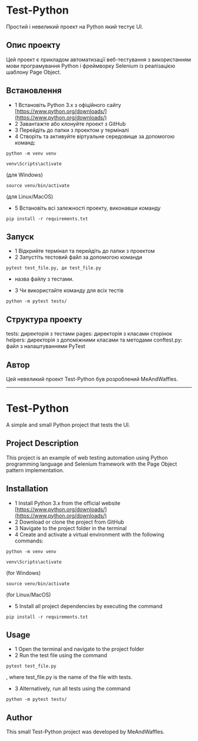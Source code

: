 # Test-Python

Простий і невеликий проект на Python який тестує UI.

## Опис проекту

Цей проект є прикладом автоматизації веб-тестування з використанням мови програмування Python і фреймворку Selenium із реалізацією шаблону Page Object.

## Встановлення
- 1 Встановіть Python 3.x з офіційного сайту 
[https://www.python.org/downloads/](https://www.python.org/downloads/)
- 2 Завантажте або клонуйте проект з GitHub
- 3 Перейдіть до папки з проектом у терміналі
- 4 Створіть та активуйте віртуальне середовище за допомогою команд:

```
python -m venv venv
```

```
venv\Scripts\activate
```

(для Windows)

```
source venv/bin/activate
```

(для Linux/MacOS)

- 5 Встановіть всі залежності проекту, виконавши команду 

```
pip install -r requirements.txt
```

## Запуск

- 1 Відкрийте термінал та перейдіть до папки з проектом
- 2 Запустіть тестовий файл за допомогою команди

```
pytest test_file.py, де test_file.py
```

- назва файлу з тестами.

- 3 Чи використайте команду для всіх тестів

```
python -m pytest tests/
```

## Структура проекту

tests: директорія з тестами
pages: директорія з класами сторінок
helpers: директорія з допоміжними класами та методами
conftest.py: файл з налаштуваннями PyTest

## Автор

Цей невеликий проект Test-Python був розроблений MeAndWaffles.

_________________________________________________________________________________________________________________________

# Test-Python

A simple and small Python project that tests the UI.

## Project Description

This project is an example of web testing automation using Python programming language and Selenium framework with the Page Object pattern implementation.

## Installation

- 1 Install Python 3.x from the official website
[https://www.python.org/downloads/](https://www.python.org/downloads/)
- 2 Download or clone the project from GitHub
- 3 Navigate to the project folder in the terminal
- 4 Create and activate a virtual environment with the following commands:

```
python -m venv venv
```

```
venv\Scripts\activate
```

(for Windows)

```
source venv/bin/activate
```

(for Linux/MacOS)

- 5 Install all project dependencies by executing the command

```
pip install -r requirements.txt
```

## Usage

- 1 Open the terminal and navigate to the project folder
- 2 Run the test file using the command

```
pytest test_file.py
```

, where test_file.py is the name of the file with tests.
- 3 Alternatively, run all tests using the command

```
python -m pytest tests/
```

## Author

This small Test-Python project was developed by MeAndWaffles.
